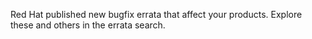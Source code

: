 Red Hat published new bugfix errata that affect your products. Explore these and others in the errata search.